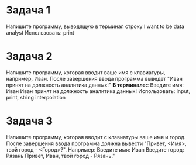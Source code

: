 # Задача 1
Напишите программу, выводящую в терминал строку
I want to be data analyst
Использовать: print


# Задача 2
Напишите программу, которая вводит ваше имя с клавиатуры, например, Иван.
После завершения ввода программа выведет "Иван принят на должность аналитика данных!"
**В терминале:**:
Введите имя: Иван
Иван принят на должность аналитика данных!
Использовать: input, print, string interpolation

# Задача 3
Напишите программу, которая вводит с клавиатуры ваше имя и город.
После завершения ввода программа должна вывести "Привет, <Имя>, твой город - <Город>?".
Например:
Введите имя: Иван
Введите город: Рязань
Привет, Иван, твой город - Рязань."

